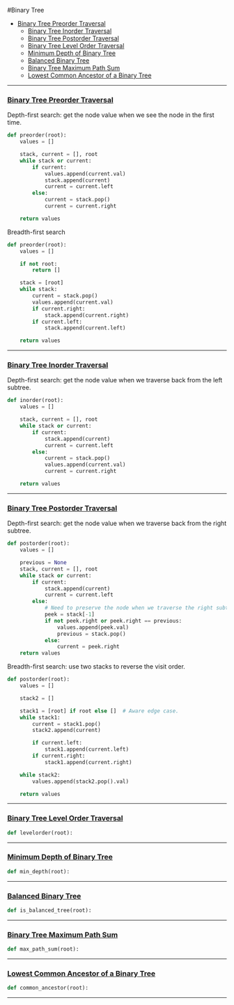 #Binary Tree
* [Binary Tree Preorder Traversal](binary-tree.md#binary-tree-preorder-traversal)
  * [Binary Tree Inorder Traversal](binary-tree.md#binary-tree-inorder-traversal)
  * [Binary Tree Postorder Traversal](binary-tree.md#binary-tree-postorder-traversal)
  * [Binary Tree Level Order Traversal](binary-tree.md#binary-tree-level-order-traversal)
  * [Minimum Depth of Binary Tree](binary-tree.md#minimum-depth-of-binary-tree)
  * [Balanced Binary Tree](binary-tree.md#balanced-binary-tree)
  * [Binary Tree Maximum Path Sum](binary-tree.md#binary-tree-maximum-path-sum)
  * [Lowest Common Ancestor of a Binary Tree](binary-tree.md#lowest-common-ancestor-of-a-binary-tree)
---

### [Binary Tree Preorder Traversal](#binary-tree-preorder-traversal)
Depth-first search: get the node value when we see the node in the first time.
```python
def preorder(root):
	values = []

    stack, current = [], root
    while stack or current:
        if current:
            values.append(current.val)
            stack.append(current)
            current = current.left
        else:
            current = stack.pop()
            current = current.right

    return values
```

Breadth-first search
```python
def preorder(root):
	values = []

	if not root:
		return []

	stack = [root]
	while stack:
		current = stack.pop()
		values.append(current.val)
		if current.right:
			stack.append(current.right)
		if current.left:
			stack.append(current.left)

	return values
```
---

### [Binary Tree Inorder Traversal](#binary-tree-inorder-traversal)
Depth-first search: get the node value when we traverse back from the left subtree.
```python
def inorder(root):
	values = []

    stack, current = [], root
    while stack or current:
        if current:
            stack.append(current)
            current = current.left
        else:
            current = stack.pop()
            values.append(current.val)
            current = current.right

    return values
```
---

### [Binary Tree Postorder Traversal](#binary-tree-postorder-traversal)
Depth-first search: get the node value when we traverse back from the right subtree.
```python
def postorder(root):
	values = []

	previous = None
	stack, current = [], root
	while stack or current:
		if current:
			stack.append(current)
			current = current.left
		else:
			# Need to preserve the node when we traverse the right subtree.
			peek = stack[-1]
			if not peek.right or peek.right == previous:
				values.append(peek.val)
				previous = stack.pop()
			else:
				current = peek.right
	return values
```

Breadth-first search: use two stacks to reverse the visit order.
```python
def postorder(root):
	values = []

	stack2 = []

	stack1 = [root] if root else []  # Aware edge case.
	while stack1:
		current = stack1.pop()
		stack2.append(current)

		if current.left:
			stack1.append(current.left)
		if current.right:
			stack1.append(current.right)

	while stack2:
		values.append(stack2.pop().val)

	return values
```
---

### [Binary Tree Level Order Traversal](#binary-tree-level-order-traversal)
```python
def levelorder(root):

```
---

### [Minimum Depth of Binary Tree](#minimum-depth-of-binary-tree)
```python
def min_depth(root):

```
---

### [Balanced Binary Tree](#balanced-binary-tree)
```python
def is_balanced_tree(root):

```
---

### [Binary Tree Maximum Path Sum](#binary-tree-maximum-path-sum)
```python
def max_path_sum(root):

```
---

### [Lowest Common Ancestor of a Binary Tree](#lowest-common-ancestor-of-a-binary-tree)
```python
def common_ancestor(root):

```
---
